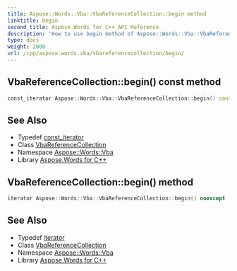 ```yaml
---
title: Aspose::Words::Vba::VbaReferenceCollection::begin method
linktitle: begin
second_title: Aspose.Words for C++ API Reference
description: 'How to use begin method of Aspose::Words::Vba::VbaReferenceCollection class in C++.'
type: docs
weight: 2000
url: /cpp/aspose.words.vba/vbareferencecollection/begin/
---
```

## VbaReferenceCollection::begin() const method




```cpp
const_iterator Aspose::Words::Vba::VbaReferenceCollection::begin() const noexcept
```

## See Also

* Typedef [const_iterator](../const_iterator/)
* Class [VbaReferenceCollection](../)
* Namespace [Aspose::Words::Vba](../../)
* Library [Aspose.Words for C++](../../../)
## VbaReferenceCollection::begin() method




```cpp
iterator Aspose::Words::Vba::VbaReferenceCollection::begin() noexcept
```

## See Also

* Typedef [iterator](../iterator/)
* Class [VbaReferenceCollection](../)
* Namespace [Aspose::Words::Vba](../../)
* Library [Aspose.Words for C++](../../../)
